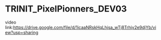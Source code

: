 # TRINIT_PixelPionners_DEV03
video link:https://drive.google.com/file/d/1icaaNRskHqLhjsa_wTj8Trhjv2e9djYb/view?usp=sharing
